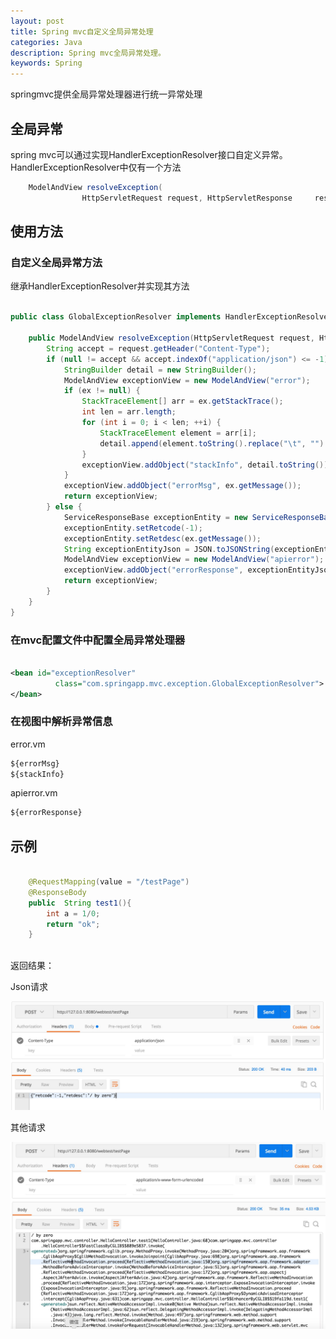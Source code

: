 ```yaml
---
layout: post
title: Spring mvc自定义全局异常处理
categories: Java
description: Spring mvc全局异常处理。
keywords: Spring
---
```


springmvc提供全局异常处理器进行统一异常处理

##  全局异常
spring mvc可以通过实现HandlerExceptionResolver接口自定义异常。HandlerExceptionResolver中仅有一个方法

```java
	ModelAndView resolveException(
				HttpServletRequest request, HttpServletResponse 	response, Object handler, Exception ex);
```

## 使用方法

### 自定义全局异常方法
继承HandlerExceptionResolver并实现其方法

```java

public class GlobalExceptionResolver implements HandlerExceptionResolver {

    public ModelAndView resolveException(HttpServletRequest request, HttpServletResponse response, Object handler, Exception ex) {
        String accept = request.getHeader("Content-Type");
        if (null != accept && accept.indexOf("application/json") <= -1) {
            StringBuilder detail = new StringBuilder();
            ModelAndView exceptionView = new ModelAndView("error");
            if (ex != null) {
                StackTraceElement[] arr = ex.getStackTrace();
                int len = arr.length;
                for (int i = 0; i < len; ++i) {
                    StackTraceElement element = arr[i];
                    detail.append(element.toString().replace("\t", "").replace("\n", "").replace("\r", ""));
                }
                exceptionView.addObject("stackInfo", detail.toString());
            }
            exceptionView.addObject("errorMsg", ex.getMessage());
            return exceptionView;
        } else {
            ServiceResponseBase exceptionEntity = new ServiceResponseBase();
            exceptionEntity.setRetcode(-1);
            exceptionEntity.setRetdesc(ex.getMessage());
            String exceptionEntityJson = JSON.toJSONString(exceptionEntity);
            ModelAndView exceptionView = new ModelAndView("apierror");
            exceptionView.addObject("errorResponse", exceptionEntityJson);
            return exceptionView;
        }
    }
}

```

### 在mvc配置文件中配置全局异常处理器
  
```xml

<bean id="exceptionResolver"
          class="com.springapp.mvc.exception.GlobalExceptionResolver">
</bean>

```

### 在视图中解析异常信息
error.vm

```xml
${errorMsg}
${stackInfo}
```

apierror.vm

```xml
${errorResponse}
```

## 示例

```java

	@RequestMapping(value = "/testPage")
	@ResponseBody
	public  String test1(){
		int a = 1/0;
		return "ok";
	}
	
```
	
返回结果：

Json请求

![](/images/posts/java/spring-exception.jpeg)

其他请求

![](/images/posts/java/spring-exception-nojson.jpeg)









